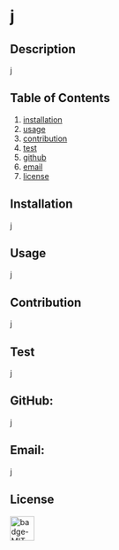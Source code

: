 
# j
## Description
j
## Table of Contents
  1. [installation](#installation)
  2. [usage](#usage)
  3. [contribution](#contribution)
  4. [test](#test)
  5. [github](#github)
  6. [email](#email)
  7. [license](#license)
## Installation
j
## Usage
j
## Contribution
j
## Test 
j
## GitHub: 
j
## Email: 
j

## License
<img src="https://img.shields.io/badge/license-MIT-goldenrod" alt="badge-MIT" height="44" />
  
    